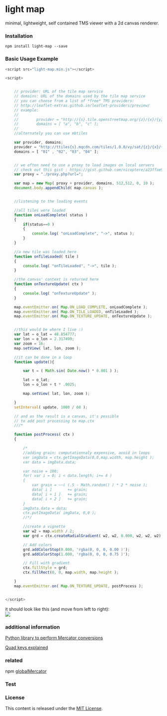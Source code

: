light map
=============

minimal, lightweight, self contained TMS viewer with a 2d canvas renderer.

### Installation ###
```
npm install light-map --save
```

### Basic Usage Example ###

```js
<script src="light-map.min.js"></script>

<script>


    // provider: URL of the tile map service
    // domains: URL of the domains used by the tile map service
    // you can choose from a list of *free* TMS providers:
    // http://leaflet-extras.github.io/leaflet-providers/preview/
    // example:
    //
    //        provider = "http://{s}.tile.openstreetmap.org/{z}/{x}/{y}.png";
    //        domains = [ "a", "b", "c" ];
    //
    //alternately you can use mbtiles

    var provider, domains;
    provider = "http://ttiles{s}.mqcdn.com/tiles/1.0.0/vy/sat/{z}/{x}/{y}.png";
    domains = [ "01" , "02", "03", "04" ];


    // we often need to use a proxy to load images on local servers
    // check out this gist : https://gist.github.com/nicoptere/a23ffae9ed51a5ca9766
    var proxy = "./proxy.php?url=";

    var map = new Map( proxy + provider, domains, 512,512, 0, 10 );
    document.body.appendChild( map.canvas );


    //listening to the loading events

    //all tiles were loaded
    function onLoadComplete( status )
    {
        if(status==0 )
        {
            console.log( "onLoadComplete", "->", status );
        }
    }

    //a new tile was loaded here
    function onTileLoaded( tile )
    {
        console.log( "onTileLoaded", "->", tile );
    }

    //the canvas' context is returned here
    function onTextureUpdate( ctx )
    {
        console.log( "onTextureUpdate" );
    }

    map.eventEmitter.on( Map.ON_LOAD_COMPLETE, onLoadComplete );
    map.eventEmitter.on( Map.ON_TILE_LOADED, onTileLoaded );
    map.eventEmitter.on( Map.ON_TEXTURE_UPDATE, onTextureUpdate );


    //this would be where I live :)
    var lat = o_lat = 48.854777;
    var lon = o_lon = 2.317499;
    var zoom = 16;
    map.setView( lat, lon, zoom );

    //it can be done in a loop
    function update(){

        var t = ( Math.sin( Date.now() * 0.001 ) );

        lat = o_lat;
        lon = o_lon + t * .0025;

        map.setView( lat, lon, zoom );

    }
    setInterval( update, 1000 / 60 );

    // and as the result is a canvas, it's possible
    // to add post processing to map.ctx
    ///*

    function postProcess( ctx )
    {

        /*
        //adding grain: computationnaly expensive, avoid in loops
        var imgData = ctx.getImageData(0,0,map.width, map.height );
        var data = imgData.data;

        var noise = 100;
        for( var i = 0; i < data.length; i+= 4 )
        {
            var grain = ~~( (.5 - Math.random() ) * 2 * noise );
            data[ i ]       += grain;
            data[ i + 1 ]   += grain;
            data[ i + 2 ]   += grain;
        }
        imgData.data = data;
        ctx.putImageData( imgData, 0,0 );
        //*/

        //create a vignette
        var w2 = map.width / 2;
        var grd = ctx.createRadialGradient( w2, w2, 0.000, w2, w2, w2);

        // Add colors
        grd.addColorStop(0.000, 'rgba(0, 0, 0, 0.00 )');
        grd.addColorStop(1.000, 'rgba(0, 0, 0, 0.75 )');

        // Fill with gradient
        ctx.fillStyle = grd;
        ctx.fillRect(0, 0, map.width, map.height );

    }
    map.eventEmitter.on( Map.ON_TEXTURE_UPDATE, postProcess );


</script>

```
it should look like this (and move from left to right):<br>
<img src="https://github.com/nicoptere/light-map/blob/master/example/light-map.jpg">
### additional information ###

[Python library to perform Mercator conversions](http://www.maptiler.org/google-maps-coordinates-tile-bounds-projection/)

[Quad keys explained](https://msdn.microsoft.com/en-us/library/bb259689.aspx)

### related ###
npm [globalMercator](https://github.com/davvo/globalmercator/blob/master/globalmercator.js)

### Test ###

### License ###

This content is released under the [MIT License](http://opensource.org/licenses/MIT).

